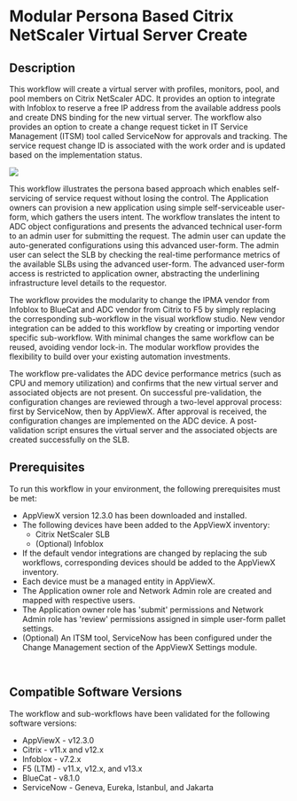 <h1>Modular Persona Based Citrix NetScaler Virtual Server Create</h1>
<h2>Description</h2>
<p>This workflow will create a virtual server with profiles, monitors, pool, and pool members on Citrix NetScaler ADC. It provides an option to integrate with Infoblox to reserve a free IP address from the available address pools and create DNS binding for the new virtual server. The workflow also provides an option to create a change request ticket in IT Service Management (ITSM) tool called ServiceNow for approvals and tracking. The service request change ID is associated with the work order and is updated based on the implementation status.</p>
<p><img src="https://github.com/AppViewX/Load-Balancers/blob/master/Modular%20Persona%20based%20Citrix%20NetScaler%20Virtual%20Server%20Create/img/Modular%20Persona%20based%20VIP%20create%20flow%20diagram.png" /></p>
<p>This workflow illustrates the persona based approach which enables self-servicing of service request without losing the control.&nbsp;The Application owners can provision a new application using simple self-serviceable user-form, which gathers the users intent. The workflow translates the intent to ADC object configurations and presents the advanced technical user-form to an admin user for submitting the request. The admin user can update the auto-generated configurations using this advanced user-form. The admin user can select the SLB by checking the real-time performance metrics of the available SLBs using the advanced user-form. The advanced user-form access is restricted to application owner, abstracting the underlining infrastructure level details to the requestor.</p>
<p>The workflow provides the modularity to change the IPMA vendor from Infoblox to BlueCat and ADC vendor from Citrix to F5 by simply replacing the corresponding sub-workflow in the visual workflow studio. New vendor integration can be added to this workflow by creating or importing vendor specific sub-workflow. With minimal changes the same workflow can be reused, avoiding vendor lock-in. The modular workflow provides the flexibility to build over your existing automation investments.</p>
<p class="p1">The workflow pre-validates the ADC device performance metrics (such as CPU and memory utilization) and confirms that the new virtual server and associated objects are not present. On successful pre-validation, the configuration changes are reviewed through a two-level approval process: first by ServiceNow, then by AppViewX. After approval is received, the configuration changes are implemented on the ADC device. A post-validation script ensures the virtual server and the associated objects are created successfully on the SLB.</p>
<h2 class="p1"><strong>Prerequisites </strong></h2>
<p class="p2">To run this workflow in your environment, the following prerequisites must be met:</p>
<ul>
<li class="p3">AppViewX version 12.3.0 has been downloaded and installed.</li>
<li class="p2">The following devices have been added to the AppViewX inventory:
<ul>
<li class="p2">Citrix NetScaler SLB</li>
<li class="p2">(Optional) Infoblox</li>
</ul>
</li>
<li class="p2">If the default vendor integrations are changed by replacing the sub workflows, corresponding devices should be added to the AppViewX inventory.</li>
<li class="p3">Each device must be a managed entity in AppViewX.</li>
<li class="p3">The Application owner role and Network Admin role are created and mapped with respective users.</li>
<li class="p3">The Application owner role has 'submit' permissions and Network Admin role has 'review' permissions assigned in simple user-form pallet settings.&nbsp;</li>
<li class="p2">(Optional) An ITSM tool, ServiceNow has been configured under the Change Management section of the AppViewX Settings module.</li>
</ul>
<p class="p5">&nbsp;</p>
<h2 class="p1"><strong>Compatible Software Versions </strong></h2>
<p class="p2">The workflow and sub-workflows have been validated for the following software versions:</p>
<ul>
<li class="p3">AppViewX - v12.3.0</li>
<li class="p3">Citrix - v11.x and v12.x</li>
<li class="p3">Infoblox - v7.2.x</li>
<li>F5 (LTM) - v11.x, v12.x, and v13.x</li>
<li class="p2">BlueCat - v8.1.0</li>
<li class="p2">ServiceNow - Geneva, Eureka, Istanbul, and Jakarta</li>
</ul>
<p class="p1">&nbsp;</p>